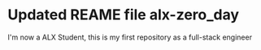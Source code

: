 # Updated REAME file alx-zero_day
I'm now a ALX Student, this is my first repository as a full-stack engineer
